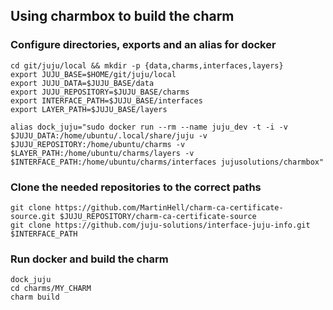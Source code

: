 ## Using charmbox to build the charm

### Configure directories, exports and an alias for docker
```
cd git/juju/local && mkdir -p {data,charms,interfaces,layers}
export JUJU_BASE=$HOME/git/juju/local
export JUJU_DATA=$JUJU_BASE/data
export JUJU_REPOSITORY=$JUJU_BASE/charms
export INTERFACE_PATH=$JUJU_BASE/interfaces
export LAYER_PATH=$JUJU_BASE/layers

alias dock_juju="sudo docker run --rm --name juju_dev -t -i -v $JUJU_DATA:/home/ubuntu/.local/share/juju -v $JUJU_REPOSITORY:/home/ubuntu/charms -v $LAYER_PATH:/home/ubuntu/charms/layers -v $INTERFACE_PATH:/home/ubuntu/charms/interfaces jujusolutions/charmbox"
```

### Clone the needed repositories to the correct paths
```
git clone https://github.com/MartinHell/charm-ca-certificate-source.git $JUJU_REPOSITORY/charm-ca-certificate-source
git clone https://github.com/juju-solutions/interface-juju-info.git $INTERFACE_PATH
```

### Run docker and build the charm
```
dock_juju
cd charms/MY_CHARM
charm build
```
